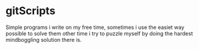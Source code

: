 # gitScripts
Simple programs i write on my free time, sometimes i use the easiet way possible to solve them other time i try to puzzle myself by doing the hardest mindboggling  solution there is.


